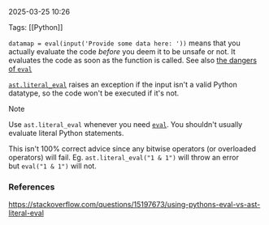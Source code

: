 
2025-03-25 10:26

Tags: [[Python]]

`datamap = eval(input('Provide some data here: '))` means that you actually evaluate the code _before_ you deem it to be unsafe or not. It evaluates the code as soon as the function is called. See also [the dangers of `eval`](http://nedbatchelder.com/blog/201206/eval_really_is_dangerous.html)

[`ast.literal_eval`](https://docs.python.org/3/library/ast.html#ast.literal_eval) raises an exception if the input isn't a valid Python datatype, so the code won't be executed if it's not.

> [!NOTE]
> Use `ast.literal_eval` whenever you need [`eval`](https://docs.python.org/3/library/functions.html#eval). You shouldn't usually evaluate literal Python statements.

This isn't 100% correct advice since any bitwise operators (or overloaded operators) will fail. Eg. `ast.literal_eval("1 & 1")` will throw an error but `eval("1 & 1")` will not.
### References
https://stackoverflow.com/questions/15197673/using-pythons-eval-vs-ast-literal-eval